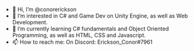 - 👋 Hi, I’m @conorerickson
- 👀 I’m interested in C# and Game Dev on Unity Engine, as well as Web Development.
- 🌱 I’m currently learning C# fundamentals and Object Oriented Programming, as well as HTML, CSS and Javascript.
- 📫 How to reach me: On Discord: Erickson_Conor#7961

<!---
conorerickson/conorerickson is a ✨ special ✨ repository because its `README.md` (this file) appears on your GitHub profile.
You can click the Preview link to take a look at your changes.
--->
